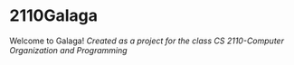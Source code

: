 # 2110Galaga
Welcome to Galaga! *Created as a project for the class CS 2110-Computer Organization and Programming* 
